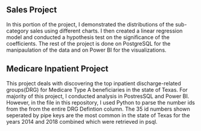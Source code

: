 ## Sales Project
In this portion of the project, I demonstrated the distributions of the sub-category sales using different charts. I then created a linear regression model and conducted a hypothesis test on the significance of the coefficients.
The rest of the project is done on PostgreSQL for the manipaulation of the data and on Power BI for the visualizations.

## Medicare Inpatient Project
This project deals with discovering the top inpatient discharge-related groups(DRG) for Medicare Type A beneficiaries in the state of Texas. For majority of this project, I conducted analysis in PostresSQL and Power BI. However, in the file in this repository, I used Python to parse the number ids from the from the entire DRG Defintion column. The 35 id numbers shown seperated by pipe keys are the most common in the state of Texas for the years 2014 and 2018 combined which were retrieved in psql. 
